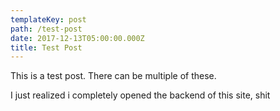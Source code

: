 ```yaml
---
templateKey: post
path: /test-post
date: 2017-12-13T05:00:00.000Z
title: Test Post
---
```

This is a test post. There can be multiple of these.

I just realized i completely opened the backend of this site, shit

